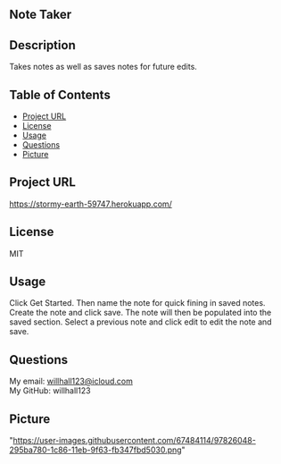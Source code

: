 ## Note Taker
## Description
  Takes notes as well as saves notes for future edits.
## Table of Contents
* [Project URL](#project-url)
* [License](#license)
* [Usage](#usage)
* [Questions](#questions)
* [Picture](#picture)

## Project URL
  https://stormy-earth-59747.herokuapp.com/
  <br />
## License 
  MIT
  <br />
## Usage
  Click Get Started. Then name the note for quick fining in saved notes. Create the note and click save. The note will then be populated into the saved section. Select a previous note and click edit to edit the note and save.
  <br />
## Questions
  My email: willhall123@icloud.com
  <br />
  My GitHub: willhall123
  
## Picture
"https://user-images.githubusercontent.com/67484114/97826048-295ba780-1c86-11eb-9f63-fb347fbd5030.png"
